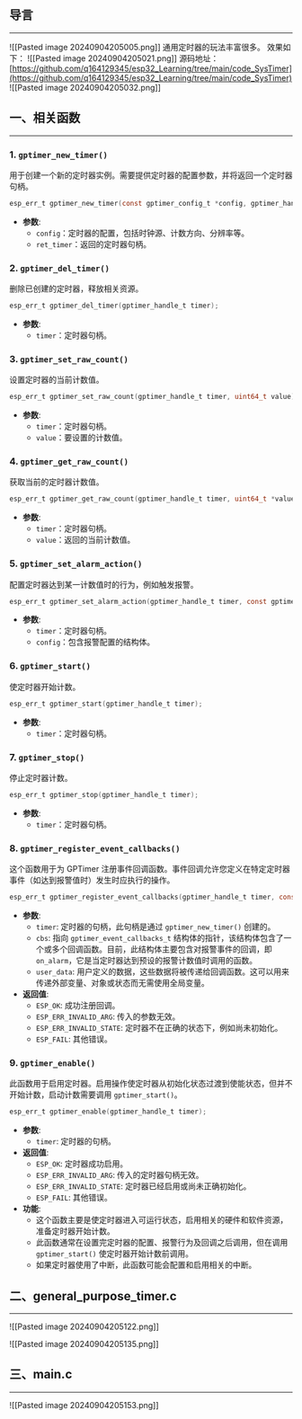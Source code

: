 ## 导言
---
![[Pasted image 20240904205005.png]]
通用定时器的玩法丰富很多。
效果如下：
![[Pasted image 20240904205021.png]]
源码地址：[https://github.com/q164129345/esp32_Learning/tree/main/code_SysTimer](https://github.com/q164129345/esp32_Learning/tree/main/code_SysTimer)
![[Pasted image 20240904205032.png]]
## 一、相关函数

---
### 1. **`gptimer_new_timer()`**
用于创建一个新的定时器实例。需要提供定时器的配置参数，并将返回一个定时器句柄。
```c
esp_err_t gptimer_new_timer(const gptimer_config_t *config, gptimer_handle_t *ret_timer);
```
- **参数**:
    - `config`：定时器的配置，包括时钟源、计数方向、分辨率等。
    - `ret_timer`：返回的定时器句柄。

### 2. **`gptimer_del_timer()`**
删除已创建的定时器，释放相关资源。
```c
esp_err_t gptimer_del_timer(gptimer_handle_t timer);
```
- **参数**:
    - `timer`：定时器句柄。
### 3. **`gptimer_set_raw_count()`**
设置定时器的当前计数值。
```c
esp_err_t gptimer_set_raw_count(gptimer_handle_t timer, uint64_t value);
```

- **参数**:
    - `timer`：定时器句柄。
    - `value`：要设置的计数值。

### 4. **`gptimer_get_raw_count()`**
获取当前的定时器计数值。
```c
esp_err_t gptimer_get_raw_count(gptimer_handle_t timer, uint64_t *value);
```

- **参数**:
    - `timer`：定时器句柄。
    - `value`：返回的当前计数值。

### 5. **`gptimer_set_alarm_action()`**
配置定时器达到某一计数值时的行为，例如触发报警。
```c
esp_err_t gptimer_set_alarm_action(gptimer_handle_t timer, const gptimer_alarm_config_t *config);
```

- **参数**:
    - `timer`：定时器句柄。
    - `config`：包含报警配置的结构体。

### 6. **`gptimer_start()`**
使定时器开始计数。
```c
esp_err_t gptimer_start(gptimer_handle_t timer);
```
- **参数**:
    - `timer`：定时器句柄。
### 7. **`gptimer_stop()`**
停止定时器计数。
```c
esp_err_t gptimer_stop(gptimer_handle_t timer);
```
- **参数**:
    - `timer`：定时器句柄。
### 8. `gptimer_register_event_callbacks()`
这个函数用于为 GPTimer 注册事件回调函数。事件回调允许您定义在特定定时器事件（如达到报警值时）发生时应执行的操作。
```c
esp_err_t gptimer_register_event_callbacks(gptimer_handle_t timer, const gptimer_event_callbacks_t *cbs, void *user_data);
```
- **参数**:
    - `timer`: 定时器的句柄，此句柄是通过 `gptimer_new_timer()` 创建的。
    - `cbs`: 指向 `gptimer_event_callbacks_t` 结构体的指针，该结构体包含了一个或多个回调函数。目前，此结构体主要包含对报警事件的回调，即 `on_alarm`，它是当定时器达到预设的报警计数值时调用的函数。
    - `user_data`: 用户定义的数据，这些数据将被传递给回调函数。这可以用来传递外部变量、对象或状态而无需使用全局变量。
- **返回值**:
    - `ESP_OK`: 成功注册回调。
    - `ESP_ERR_INVALID_ARG`: 传入的参数无效。
    - `ESP_ERR_INVALID_STATE`: 定时器不在正确的状态下，例如尚未初始化。
    - `ESP_FAIL`: 其他错误。

### 9. `gptimer_enable()`
此函数用于启用定时器。启用操作使定时器从初始化状态过渡到使能状态，但并不开始计数，启动计数需要调用 `gptimer_start()`。
```c
esp_err_t gptimer_enable(gptimer_handle_t timer);
```
- **参数**:
    - `timer`: 定时器的句柄。
- **返回值**:
    - `ESP_OK`: 定时器成功启用。
    - `ESP_ERR_INVALID_ARG`: 传入的定时器句柄无效。
    - `ESP_ERR_INVALID_STATE`: 定时器已经启用或尚未正确初始化。
    - `ESP_FAIL`: 其他错误。
- **功能**:
    - 这个函数主要是使定时器进入可运行状态，启用相关的硬件和软件资源，准备定时器开始计数。
    - 此函数通常在设置完定时器的配置、报警行为及回调之后调用，但在调用 `gptimer_start()` 使定时器开始计数前调用。
    - 如果定时器使用了中断，此函数可能会配置和启用相关的中断。
## 二、general_purpose_timer.c
---
![[Pasted image 20240904205122.png]]

![[Pasted image 20240904205135.png]]

## 三、main.c
---
![[Pasted image 20240904205153.png]]

